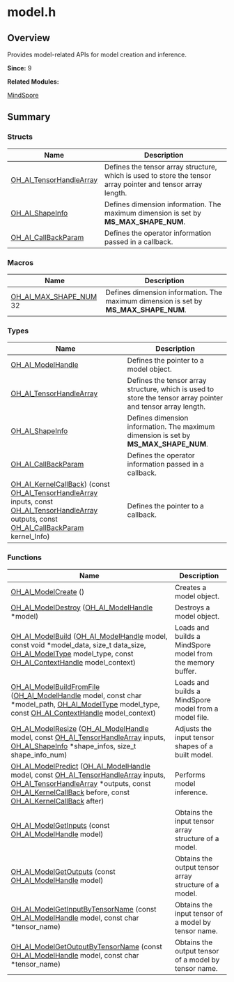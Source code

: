 # model.h


## Overview

Provides model-related APIs for model creation and inference.

**Since:**
9

**Related Modules:**

[MindSpore](_mind_spore.md)


## Summary


### Structs

| Name | Description | 
| -------- | -------- |
| [OH_AI_TensorHandleArray](_o_h___a_i___tensor_handle_array.md) | Defines the tensor array structure, which is used to store the tensor array pointer and tensor array length.  | 
| [OH_AI_ShapeInfo](_o_h___a_i___shape_info.md) | Defines dimension information. The maximum dimension is set by **MS_MAX_SHAPE_NUM**. | 
| [OH_AI_CallBackParam](_o_h___a_i___call_back_param.md) | Defines the operator information passed in a callback.  | 


### Macros

| Name | Description | 
| -------- | -------- |
| [OH_AI_MAX_SHAPE_NUM](_mind_spore.md#oh_ai_max_shape_num)   32 | Defines dimension information. The maximum dimension is set by **MS_MAX_SHAPE_NUM**.  | 


### Types

| Name | Description | 
| -------- | -------- |
| [OH_AI_ModelHandle](_mind_spore.md#oh_ai_modelhandle) | Defines the pointer to a model object.  | 
| [OH_AI_TensorHandleArray](_mind_spore.md#oh_ai_tensorhandlearray) | Defines the tensor array structure, which is used to store the tensor array pointer and tensor array length.  | 
| [OH_AI_ShapeInfo](_o_h___a_i___shape_info.md) | Defines dimension information. The maximum dimension is set by **MS_MAX_SHAPE_NUM**. | 
| [OH_AI_CallBackParam](_mind_spore.md#oh_ai_callbackparam) | Defines the operator information passed in a callback.  | 
| [OH_AI_KernelCallBack](_mind_spore.md#oh_ai_kernelcallback)) (const [OH_AI_TensorHandleArray](_o_h___a_i___tensor_handle_array.md) inputs, const [OH_AI_TensorHandleArray](_o_h___a_i___tensor_handle_array.md) outputs, const [OH_AI_CallBackParam](_o_h___a_i___call_back_param.md) kernel_Info) | Defines the pointer to a callback.  | 


### Functions

| Name | Description | 
| -------- | -------- |
| [OH_AI_ModelCreate](_mind_spore.md#oh_ai_modelcreate) () | Creates a model object.  | 
| [OH_AI_ModelDestroy](_mind_spore.md#oh_ai_modeldestroy) ([OH_AI_ModelHandle](_mind_spore.md#oh_ai_modelhandle) \*model) | Destroys a model object.  | 
| [OH_AI_ModelBuild](_mind_spore.md#oh_ai_modelbuild) ([OH_AI_ModelHandle](_mind_spore.md#oh_ai_modelhandle) model, const void \*model_data, size_t data_size, [OH_AI_ModelType](_mind_spore.md#oh_ai_modeltype) model_type, const [OH_AI_ContextHandle](_mind_spore.md#oh_ai_contexthandle) model_context) | Loads and builds a MindSpore model from the memory buffer.  | 
| [OH_AI_ModelBuildFromFile](_mind_spore.md#oh_ai_modelbuildfromfile) ([OH_AI_ModelHandle](_mind_spore.md#oh_ai_modelhandle) model, const char \*model_path, [OH_AI_ModelType](_mind_spore.md#oh_ai_modeltype) model_type, const [OH_AI_ContextHandle](_mind_spore.md#oh_ai_contexthandle) model_context) | Loads and builds a MindSpore model from a model file.  | 
| [OH_AI_ModelResize](_mind_spore.md#oh_ai_modelresize) ([OH_AI_ModelHandle](_mind_spore.md#oh_ai_modelhandle) model, const [OH_AI_TensorHandleArray](_o_h___a_i___tensor_handle_array.md) inputs, [OH_AI_ShapeInfo](_o_h___a_i___shape_info.md) \*shape_infos, size_t shape_info_num) | Adjusts the input tensor shapes of a built model.  | 
| [OH_AI_ModelPredict](_mind_spore.md#oh_ai_modelpredict) ([OH_AI_ModelHandle](_mind_spore.md#oh_ai_modelhandle) model, const [OH_AI_TensorHandleArray](_o_h___a_i___tensor_handle_array.md) inputs, [OH_AI_TensorHandleArray](_o_h___a_i___tensor_handle_array.md) \*outputs, const [OH_AI_KernelCallBack](_mind_spore.md#oh_ai_kernelcallback) before, const [OH_AI_KernelCallBack](_mind_spore.md#oh_ai_kernelcallback) after) | Performs model inference.  | 
| [OH_AI_ModelGetInputs](_mind_spore.md#oh_ai_modelgetinputs) (const [OH_AI_ModelHandle](_mind_spore.md#oh_ai_modelhandle) model) | Obtains the input tensor array structure of a model.  | 
| [OH_AI_ModelGetOutputs](_mind_spore.md#oh_ai_modelgetoutputs) (const [OH_AI_ModelHandle](_mind_spore.md#oh_ai_modelhandle) model) | Obtains the output tensor array structure of a model.  | 
| [OH_AI_ModelGetInputByTensorName](_mind_spore.md#oh_ai_modelgetinputbytensorname) (const [OH_AI_ModelHandle](_mind_spore.md#oh_ai_modelhandle) model, const char \*tensor_name) | Obtains the input tensor of a model by tensor name.  | 
| [OH_AI_ModelGetOutputByTensorName](_mind_spore.md#oh_ai_modelgetoutputbytensorname) (const [OH_AI_ModelHandle](_mind_spore.md#oh_ai_modelhandle) model, const char \*tensor_name) | Obtains the output tensor of a model by tensor name.  | 
